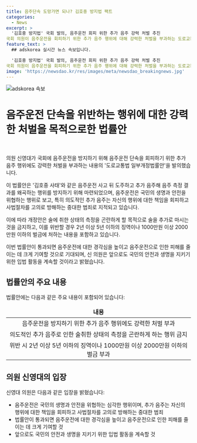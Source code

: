 ```yaml
---
title: 음주단속 도망가면 되나? 김호중 방지법 팩트
categories:
  - News
excerpt: >
  '김호중 방지법' 국회 발의, 음주운전 회피 위한 추가 음주 강력 처벌 추진
국회 의원이 음주운전을 회피하기 위한 추가 음주 행위에 대해 강력한 처벌을 부과하는 도로교통법 개정법률안을 발의했다. 이른바 '김호중 사태'를 격려하는 이 개정안은 음주운전으로 인한 피해를 줄이기 위한 노력의 일환이며, 추가 음주를 금지하고 위반 시 강력한 징역이나 벌금을 부과한다. 이에 대한 국회 의원의 기대는 음주운전에 대한 경각심을 높이고 안전을 지키는 데 기여할 것으로 전망된다.
feature_text: >
  ## adskorea 실시간 뉴스 속보입니다.

  '김호중 방지법' 국회 발의, 음주운전 회피 위한 추가 음주 강력 처벌 추진
국회 의원이 음주운전을 회피하기 위한 추가 음주 행위에 대해 강력한 처벌을 부과하는 도로교통법 개정법률안을 발의했다. 이른바 '김호중 사태'를 격려하는 이 개정안은 음주운전으로 인한 피해를 줄이기 위한 노력의 일환이며, 추가 음주를 금지하고 위반 시 강력한 징역이나 벌금을 부과한다. 이에 대한 국회 의원의 기대는 음주운전에 대한 경각심을 높이고 안전을 지키는 데 기여할 것으로 전망된다.
image: 'https://newsdao.kr/res/images/meta/newsdao_breakingnews.jpg'
---
```


<p><img src="https://newsdao.kr/res/images/meta/newsdao_breakingnews.jpg" alt="adskorea 속보" /></p>

<h1><b>음주운전 단속을 위반하는 행위에 대한 강력한 처벌을 목적으로한 법률안</b></h1>

<p data-ke-size="size16">&nbsp;</p>

<p>의원 신영대가 국회에 음주운전을 방지하기 위해 음주운전 단속을 회피하기 위한 추가 음주 행위에도 강력한 처벌을 부과하는 내용의 '도로교통법 일부개정법률안'을 발의했습니다.</p>

<p>이 법률안은 '김호중 사태'와 같은 음주운전 사고 뒤 도주하고 추가 음주해 음주 측정 결과를 왜곡하는 행위를 방지하기 위해 마련되었으며, 음주운전은 국민의 생명과 안전을 위협하는 행위로 보고, 특히 의도적인 추가 음주는 자신의 행위에 대한 책임을 회피하고 사법절차를 고의로 방해하는 중대한 범죄로 지적되고 있습니다.</p>

<p>이에 따라 개정안은 술에 취한 상태의 측정을 곤란하게 할 목적으로 술을 추가로 마시는 것을 금지하고, 이를 위반할 경우 2년 이상 5년 이하의 징역이나 1000만원 이상 2000만원 이하의 벌금에 처하는 내용을 포함하고 있습니다.</p>

<p>이번 법률안이 통과되면 음주운전에 대한 경각심을 높이고 음주운전으로 인한 피해를 줄이는 데 크게 기여할 것으로 기대되며, 신 의원은 앞으로도 국민의 안전과 생명을 지키기 위한 입법 활동을 계속할 것이라고 밝혔습니다.</p>

<h2><b>법률안의 주요 내용</b></h2>

<p data-ke-size="size16">법률안에는 다음과 같은 주요 내용이 포함되어 있습니다:</p>

<table>
    <thead>
        <tr>
            <td style="text-align: center;"><b>내용</b></td>
        </tr>
    </thead>
    <tbody>
        <tr>
            <td style="text-align: center;">음주운전을 방지하기 위한 추가 음주 행위에도 강력한 처벌 부과</td>
        </tr>
        <tr>
            <td style="text-align: center;">의도적인 추가 음주로 인한 술취한 상태의 측정을 곤란하게 하는 행위 금지</td>
        </tr>
        <tr>
            <td style="text-align: center;">위반 시 2년 이상 5년 이하의 징역이나 1000만원 이상 2000만원 이하의 벌금 부과</td>
        </tr>
    </tbody>
</table>

<h2><b>의원 신영대의 입장</b></h2>

<p data-ke-size="size16">신영대 의원은 다음과 같은 입장을 밝혔습니다:</p>

<ul>
    <li>음주운전은 국민의 생명과 안전을 위협하는 심각한 행위이며, 추가 음주는 자신의 행위에 대한 책임을 회피하고 사법절차를 고의로 방해하는 중대한 범죄</li>
    <li>법률안이 통과되면 음주운전에 대한 경각심을 높이고 음주운전으로 인한 피해를 줄이는 데 크게 기여할 것</li>
    <li>앞으로도 국민의 안전과 생명을 지키기 위한 입법 활동을 계속할 것</li>
</ul>

<p data-ke-size="size16">&nbsp;</p>

